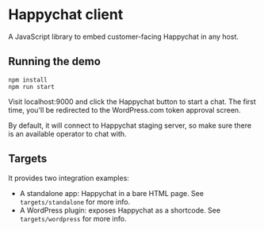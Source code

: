 # Happychat client

A JavaScript library to embed customer-facing Happychat in any host.

## Running the demo

    npm install
    npm run start

Visit localhost:9000 and click the Happychat button to start a chat. The first time, you'll be redirected to the WordPress.com token approval screen.

By default, it will connect to Happychat staging server, so make sure there is an available operator to chat with.

## Targets

It provides two integration examples:

- A standalone app: Happychat in a bare HTML page. See `targets/standalone` for more info.
- A WordPress plugin: exposes Happychat as a shortcode. See `targets/wordpress` for more info.
